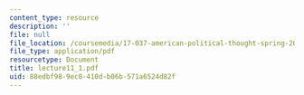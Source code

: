 ```yaml
---
content_type: resource
description: ''
file: null
file_location: /coursemedia/17-037-american-political-thought-spring-2004/88edbf989ec0410db06b571a6524d82f_lecture11_1.pdf
file_type: application/pdf
resourcetype: Document
title: lecture11_1.pdf
uid: 88edbf98-9ec0-410d-b06b-571a6524d82f
---
```

